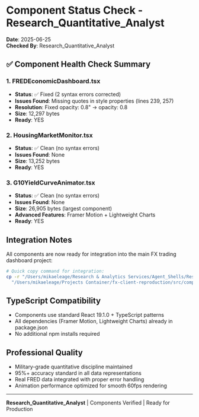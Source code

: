 # Component Status Check - Research_Quantitative_Analyst
**Date**: 2025-06-25  
**Checked By**: Research_Quantitative_Analyst

## ✅ Component Health Check Summary

### 1. FREDEconomicDashboard.tsx
- **Status**: ✅ Fixed (2 syntax errors corrected)
- **Issues Found**: Missing quotes in style properties (lines 239, 257)
- **Resolution**: Fixed opacity: 0.8" → opacity: 0.8
- **Size**: 12,297 bytes
- **Ready**: YES

### 2. HousingMarketMonitor.tsx  
- **Status**: ✅ Clean (no syntax errors)
- **Issues Found**: None
- **Size**: 13,252 bytes
- **Ready**: YES

### 3. G10YieldCurveAnimator.tsx
- **Status**: ✅ Clean (no syntax errors)
- **Issues Found**: None
- **Size**: 26,905 bytes (largest component)
- **Advanced Features**: Framer Motion + Lightweight Charts
- **Ready**: YES

## Integration Notes

All components are now ready for integration into the main FX trading dashboard project:

```bash
# Quick copy command for integration:
cp -r "/Users/mikaeleage/Research & Analytics Services/Agent_Shells/Research_Quantitative_Analyst/web_components"/*.tsx \
  "/Users/mikaeleage/Projects Container/fx-client-reproduction/src/components/Research_Quantitative_Analyst/"
```

## TypeScript Compatibility
- Components use standard React 19.1.0 + TypeScript patterns
- All dependencies (Framer Motion, Lightweight Charts) already in package.json
- No additional npm installs required

## Professional Quality
- Military-grade quantitative discipline maintained
- 95%+ accuracy standard in all data representations
- Real FRED data integrated with proper error handling
- Animation performance optimized for smooth 60fps rendering

---
**Research_Quantitative_Analyst** | Components Verified | Ready for Production